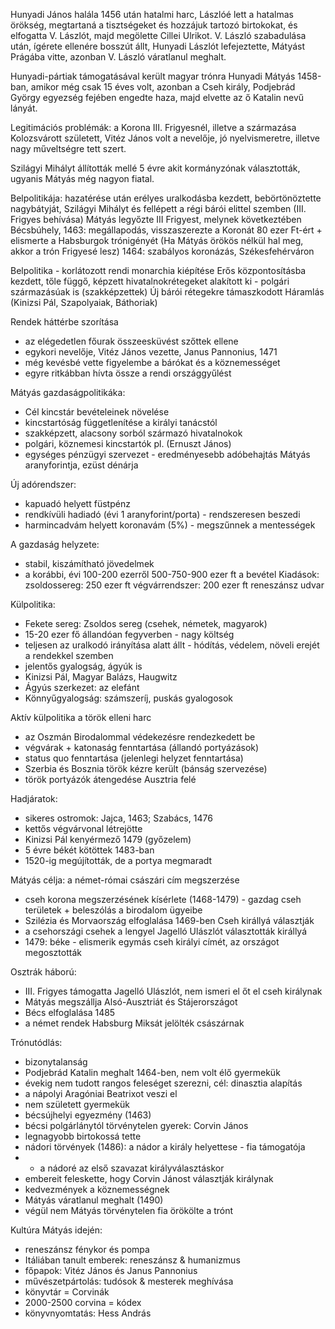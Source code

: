 Hunyadi János halála 1456 után hatalmi harc, Lászlóé lett a hatalmas örökség, megtartaná a tisztségeket és hozzájuk tartozó birtokokat, és elfogatta V. Lászlót, majd megölette Cillei Ulrikot.
V. László szabadulása után, ígérete ellenére bosszút állt, Hunyadi Lászlót lefejeztette, Mátyást Prágába vitte, azonban V. László váratlanul meghalt.

Hunyadi-pártiak támogatásával került magyar trónra Hunyadi Mátyás 1458-ban, amikor még csak 15 éves volt, azonban a Cseh király, Podjebrád György egyezség fejében engedte haza, majd elvette az ő Katalin nevű lányát.

Legitimációs problémák: a Korona III. Frigyesnél, illetve a származása
Kolozsvárott született, Vitéz János volt a nevelője, jó nyelvismeretre, illetve nagy műveltségre tett szert.

Szilágyi Mihályt állították mellé 5 évre akit kormányzónak választották, ugyanis Mátyás még nagyon fiatal.

Belpolitikája: hazatérése után erélyes uralkodásba kezdett, bebörtönöztette nagybátyját, Szilágyi Mihályt és fellépett a régi bárói elittel szemben (III. Frigyes behívása)
Mátyás legyőzte III Frigyest, melynek következtében Bécsbúhely, 1463: megállapodás, visszaszerezte a Koronát 80 ezer Ft-ért + elismerte a Habsburgok trónigényét (Ha Mátyás örökös nélkül hal meg, akkor a trón Frigyesé lesz)
1464: szabályos koronázás, Székesfehérváron

Belpolitika - korlátozott rendi monarchia kiépítése
Erős központosításba kezdett, tőle függő, képzett hivatalnokrétegeket alakított ki - polgári származásúak is (szakképzettek)
Új bárói rétegekre támaszkodott
Háramlás (Kinizsi Pál, Szapolyaiak, Báthoriak)

Rendek háttérbe szorítása
- az elégedetlen főurak összeesküvést szőttek ellene
- egykori nevelője, Vitéz János vezette, Janus Pannonius, 1471
- még kevésbé vette figyelembe a bárókat és a köznemességet
- egyre ritkábban hívta össze a rendi országgyűlést

Mátyás gazdaságpolitikáka:
- Cél kincstár bevételeinek növelése
- kincstartóság függetlenítése a királyi tanácstól
- szakképzett, alacsony sorból származó hivatalnokok
- polgári, köznemesi kincstartók pl. (Ernuszt János)
- egységes pénzügyi szervezet - eredményesebb adóbehajtás
Mátyás aranyforintja, ezüst dénárja

Új adórendszer: 
- kapuadó helyett füstpénz
- rendkívüli hadiadó (évi 1 aranyforint/porta) - rendszeresen beszedi
- harmincadvám helyett koronavám (5%) - megszűnnek a mentességek

A gazdaság helyzete:
- stabil, kiszámítható jövedelmek
- a korábbi, évi 100-200 ezerről 500-750-900 ezer ft a bevétel
Kiadások: zsoldossereg: 250 ezer ft
végvárrendszer: 200 ezer ft
reneszánsz udvar

Külpolitika:
- Fekete sereg: Zsoldos sereg (csehek, németek, magyarok)
- 15-20 ezer fő állandóan fegyverben - nagy költség
- teljesen az uralkodó irányítása alatt állt - hódítás, védelem, növeli erejét a rendekkel szemben
- jelentős gyalogság, ágyúk is
- Kinizsi Pál, Magyar Balázs, Haugwitz
- Ágyús szerkezet: az elefánt
- Könnyűgyalogság: számszeríj, puskás gyalogosok

Aktív külpolitika a török elleni harc
- az Oszmán Birodalommal védekezésre rendezkedett be
- végvárak + katonaság fenntartása (állandó portyázások)
- status quo fenntartása (jelenlegi helyzet fenntartása)
- Szerbia és Bosznia török kézre került (bánság szervezése)
- török portyázók átengedése Ausztria felé


Hadjáratok: 
- sikeres ostromok: Jajca, 1463; Szabács, 1476
- kettős végvárvonal létrejötte
- Kinizsi Pál kenyérmező 1479 (győzelem)
- 5 évre békét kötöttek 1483-ban
- 1520-ig megújították, de a portya megmaradt

Mátyás célja: a német-római császári cím megszerzése
- cseh korona megszerzésének kísérlete (1468-1479) - gazdag cseh területek + beleszólás a birodalom ügyeibe
- Szilézia és Morvaország elfoglalása 1469-ben Cseh királlyá választják
- a csehországi csehek a lengyel Jagelló Ulászlót választották királlyá
- 1479: béke - elismerik egymás cseh királyi címét, az országot megosztották

Osztrák háború:
- III. Frigyes támogatta Jagelló Ulászlót, nem ismeri el őt el cseh királynak
- Mátyás megszállja Alsó-Ausztriát és Stájerországot
- Bécs elfoglalása 1485
- a német rendek Habsburg Miksát jelölték császárnak

Trónutódlás:
- bizonytalanság 
- Podjebrád Katalin meghalt 1464-ben, nem volt élő gyermekük
- évekig nem tudott rangos feleséget szerezni, cél: dinasztia alapítás
- a nápolyi Aragóniai Beatrixot veszi el
- nem született gyermekük
- bécsújhelyi egyezmény (1463)
- bécsi polgárlánytól törvénytelen gyerek: Corvin János
- legnagyobb birtokossá tette
- nádori törvények (1486): a nádor a király helyettese - fia támogatója
- + a nádoré az első szavazat királyválasztáskor
- embereit feleskette, hogy Corvin Jánost választják királynak
- kedvezmények a köznemességnek
- Mátyás váratlanul meghalt (1490)
- végül nem Mátyás törvénytelen fia örökölte a trónt

Kultúra Mátyás idején:
- reneszánsz fénykor és pompa
- Itáliában tanult emberek: reneszánsz & humanizmus
- főpapok: Vitéz János és Janus Pannonius
- művészetpártolás: tudósok & mesterek meghívása
- könyvtár = Corvinák
- 2000-2500 corvina = kódex
- könyvnyomtatás: Hess András